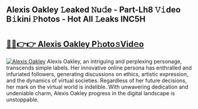 ## Alexis Oakley 𝙻eaked 𝙽u𝚍e - Part-Lh8 𝚅𝚒deo B𝚒kini 𝙿hotos - Hot All 𝙻eaks lNC5H

# <h2><a href="http://ld05q0.urlbe.top/?page=Alexis+Oakley">🔗🔗👉👉 Alexis Oakley P𝚑oto𝚜Vid𝚎o</a></h2>

[![Alexis Oakley](https://i.imgur.com/eBuTRDB.gif)](http://ld05q0.urlbe.top/?page=Alexis+Oakley)
Alexis Oakley, an intriguing and perplexing personage, transcends simple labels. Her innovative online persona has enthralled and infuriated followers, generating discussions on ethics, artistic expression, and the dynamics of virtual societies. Regardless of her future decisions, her mark on the virtual world is indelible. With unwavering dedication and undeniable charm, Alexis Oakley progress in the digital landscape is unstoppable.
